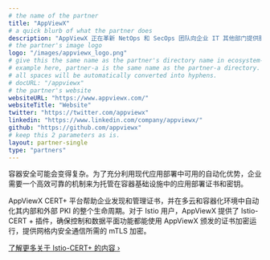 ```yaml
---
# the name of the partner
title: "AppViewX"
# a quick blurb of what the partner does
description: "AppViewX 正在革新 NetOps 和 SecOps 团队向企业 IT 其他部门提供服务的方式。"
# the partner's image logo
logo: "/images/appviewx_logo.png"
# give this the same name as the partner's directory name in ecosystem-partners.
# example here, partner-a is the same name as the partner-a directory.
# all spaces will be automatically converted into hyphens.
# docURL: "/appviewx"
# the partner's website
websiteURL: "https://www.appviewx.com/"
websiteTitle: "Website"
twitter: "https://twitter.com/appviewx"
linkedin: "https://www.linkedin.com/company/appviewx/"
github: "https://github.com/appviewx"
# keep this 2 parameters as is.
layout: partner-single
type: "partners"
---
```


容器安全可能会变得复杂。为了充分利用现代应用部署中可用的自动化优势，企业需要一个高效可靠的机制来为托管在容器基础设施中的应用部署证书和密钥。

AppViewX CERT+ 平台帮助企业发现和管理证书，并在多云和容器化环境中自动化其内部和外部 PKI 的整个生命周期。对于 Istio 用户，AppViewX 提供了 Istio-CERT + 插件，确保控制和数据平面功能都能使用 AppViewX 颁发的证书加密运行，提供网格内安全通信所需的 mTLS 加密。

[了解更多关于 Istio-CERT+ 的内容 ›](https://www.appviewx.com/blogs/managing-certificate-lifecycles-for-container-based-implementations/)